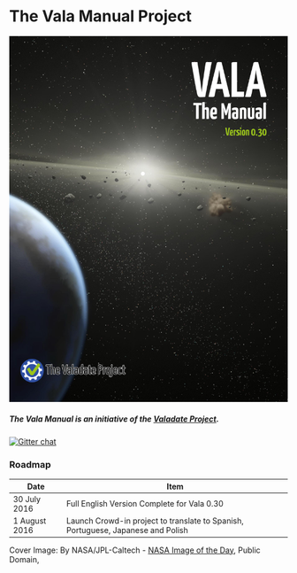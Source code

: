 # The Vala Manual Project

![](cover.jpg)
##### The Vala Manual is an initiative of the [Valadate Project](http://www.valadate.org).

[![Gitter chat](https://badges.gitter.im/gitterHQ/gitter.png)](https://gitter.im/valadate-project/vala-manual)

### Roadmap
|Date|Item|
|---|---|
|30 July 2016|Full English Version Complete for Vala 0.30|
|1 August 2016|Launch Crowd-in project to translate to Spanish, Portuguese, Japanese and Polish|




Cover Image: By NASA/JPL-Caltech - [NASA Image of the Day](https://commons.wikimedia.org/w/index.php?curid=10197951), Public Domain, 

